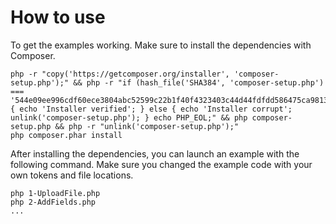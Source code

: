 # How to use

To get the examples working. Make sure to install the dependencies with Composer.


    php -r "copy('https://getcomposer.org/installer', 'composer-setup.php');" && php -r "if (hash_file('SHA384', 'composer-setup.php') === '544e09ee996cdf60ece3804abc52599c22b1f40f4323403c44d44fdfdd586475ca9813a858088ffbc1f233e9b180f061') { echo 'Installer verified'; } else { echo 'Installer corrupt'; unlink('composer-setup.php'); } echo PHP_EOL;" && php composer-setup.php && php -r "unlink('composer-setup.php');"
    php composer.phar install

After installing the dependencies, you can launch an example with the following command. Make sure you changed the example code with your own tokens and file locations.

    php 1-UploadFile.php
    php 2-AddFields.php
    ...
